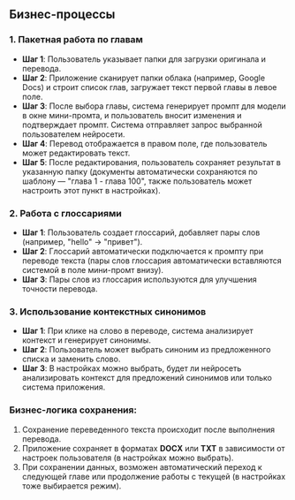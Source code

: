 
## Бизнес-процессы

### 1. Пакетная работа по главам
   - **Шаг 1**: Пользователь указывает папки для загрузки оригинала и перевода.
   - **Шаг 2**: Приложение сканирует папки облака (например, Google Docs) и строит список глав, загружает текст первой главы в левое поле.
   - **Шаг 3**: После выбора главы, система генерирует промпт для модели в окне мини-промта, и пользователь вносит изменения и подтверждает промпт. Система отправляет запрос выбранной пользователем нейросети.
   - **Шаг 4**: Перевод отображается в правом поле, где пользователь может редактировать текст.
   - **Шаг 5**: После редактирования, пользователь сохраняет результат в указанную папку (документы автоматически сохраняются по шаблону — "глава 1 - глава 100", также пользователь может настроить этот пункт в настройках).

### 2. Работа с глоссариями
   - **Шаг 1**: Пользователь создает глоссарий, добавляет пары слов (например, "hello" -> "привет").
   - **Шаг 2**: Глоссарий автоматически подключается к промпту при переводе текста (пары слов глоссария автоматически вставляются системой в поле мини-промт внизу).
   - **Шаг 3**: Пары слов из глоссария используются для улучшения точности перевода.

### 3. Использование контекстных синонимов
   - **Шаг 1**: При клике на слово в переводе, система анализирует контекст и генерирует синонимы.
   - **Шаг 2**: Пользователь может выбрать синоним из предложенного списка и заменить слово.
   - **Шаг 3**: В настройках можно выбрать, будет ли нейросеть анализировать контекст для предложений синонимов или только система приложения.

### Бизнес-логика сохранения:
1. Сохранение переведенного текста происходит после выполнения перевода.
2. Приложение сохраняет в форматах **DOCX** или **TXT** в зависимости от настроек пользователя (в настройках можно выбрать).
3. При сохранении данных, возможен автоматический переход к следующей главе или продолжение работы с текущей (в настройках тоже выбирается режим).
